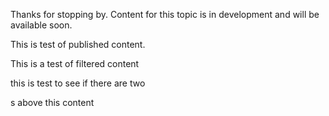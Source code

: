 
Thanks for stopping by. Content for this topic is in development and will be available soon.

This is test of published content.

This is a test of filtered content

this is test to see if there are two <p>s above this content

